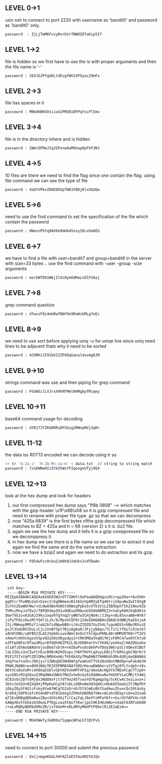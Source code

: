 ## LEVEL  0->1
usin ssh to connect to port 2220 with username as 'bandit0' and password as 'bandit0' only.
```bash
password  : ZjLjTmM6FvvyRnrb2rfNWOZOTa6ip5If
```
## LEVEL  1->2
file is hidden so we first have to use the ls with proper arguments and then the file name is '-'
```bash
password : 263JGJPfgU6LtdEvgfWU1XP5yac29mFx
```

## LEVEL 2->3
file has spaces in it
```bash 
passowrd : MNk8KNH3Usiio41PRUEoDFPqfxLPlSmx
```

## LEVEL 3->4
file is in the directory inhere and is hidden 
```bash
password : 2WmrDFRmJIq3IPxneAaMGhap0pFhF3NJ
```
## LEVEL 4->5
10 files are there we need to find the flag since one contain the flag. using file command we can see the type of file
```bash
password : 4oQYVPkxZOOEOO5pTW81FB8j8lxXGUQw
```

## LEVEL 5->6
need to use the find command to set the specification of the file which contain the password
```bash
password : HWasnPhtq9AVKe0dmk45nxy20cvUa6EG
```

## LEVEL 6->7
we have to find a file with user=bandit7  and group=bandit6 in the server with size=33 bytes .. use the find command with -user -group -size arguments
```bash
password : morbNTDkSW6jIlUc0ymOdMaLnOlFVAaj
```

## LEVEL 7->8
grep command question 
```bash
password : dfwvzFQi4mU0wfNbFOe9RoWskMLg7eEc
```

## LEVEL 8->9
we need to use sort before applying uniq -u for uniqe line since uniq need lines to be adjacent thats why it need to be sorted
```bash
password : 4CKMh1JI91bUIZZPXDqGanal4xvAg0JM
```

## LEVEL 9->10
strings command was use and then piping for grep command
```bash
password : FGUW5ilLVJrxX9kMYMmlN4MgbpfMiqey
```
## LEVEL 10->11
base64 command usage for decoding
``` bash
password : dtR173fZKb0RRsDFSGsg2RWnpNVj3qRr
```

## LEVEL 11-12
the data iss ROT13 encoded we can decode using tr as
```bash 
>> tr 'A-Za-z' 'N-ZA-Mn-za-m' < data.txt  // string to string match 
password : 7x16WNeHIi5YkIhWsfFIqoognUTyj9Q4
```

## LEVEL 12->13
look at the hex dump and look for headers 
1. our first compressed hex dump says "1f8b 0808" --> which matches with the gzip header \x1F\x8B\x08 so it is gzip compressed file and need to rename with proper file type .gz so that we can decompress
2. now "425a 6839" is the first bytes ofthe gzip decompressed file which matches to BZ = 425a and h = 68 (version 2) s it is .bz2 file. 
3. again we see the hex dump and it tells it is a gzip comppressed file so we decomppress it.
4. in hex dump we see there is a file name so we use tar to extract it and again we find the same and do the same extraction.
5. now we have a bzip2 and again we need to do extraction and its gzip
```bash
password : FO5dwFsc0cbaIiH0h8J2eUks2vdTDwAn
```

## LEVEL 13->14
```bash
 ssh key:
 -----BEGIN RSA PRIVATE KEY-----
MIIEpAIBAAKCAQEAxkkOE83W2cOT7IWhFc9aPaaQmQDdgzuXCv+ppZHa++buSkN+
gg0tcr7Fw8NLGa5+Uzec2rEg0WmeevB13AIoYp0MZyETq46t+jk9puNwZwIt9XgB
ZufGtZEwWbFWw/vVLNwOXBe4UWStGRWzgPpEeSv5Tb1VjLZIBdGphTIK22Amz6Zb
ThMsiMnyJafEwJ/T8PQO3myS91vUHEuoOMAzoUID4kN0MEZ3+XahyK0HJVq68KsV
ObefXG1vvA3GAJ29kxJaqvRfgYnqZryWN7w3CHjNU4c/2Jkp+n8L0SnxaNA+WYA7
jiPyTF0is8uzMlYQ4l1Lzh/8/MpvhCQF8r22dwIDAQABAoIBAQC6dWBjhyEOzjeA
J3j/RWmap9M5zfJ/wb2bfidNpwbB8rsJ4sZIDZQ7XuIh4LfygoAQSS+bBw3RXvzE
pvJt3SmU8hIDuLsCjL1VnBY5pY7Bju8g8aR/3FyjyNAqx/TLfzlLYfOu7i9Jet67
xAh0tONG/u8FB5I3LAI2Vp6OviwvdWeC4nOxCthldpuPKNLA8rmMMVRTKQ+7T2VS
nXmwYckKUcUgzoVSpiNZaS0zUDypdpy2+tRH3MQa5kqN1YKjvF8RC47woOYCktsD
o3FFpGNFec9Taa3Msy+DfQQhHKZFKIL3bJDONtmrVvtYK40/yeU4aZ/HA2DQzwhe
ol1AfiEhAoGBAOnVjosBkm7sblK+n4IEwPxs8sOmhPnTDUy5WGrpSCrXOmsVIBUf
laL3ZGLx3xCIwtCnEucB9DvN2HZkupc/h6hTKUYLqXuyLD8njTrbRhLgbC9QrKrS
M1F2fSTxVqPtZDlDMwjNR04xHA/fKh8bXXyTMqOHNJTHHNhbh3McdURjAoGBANkU
1hqfnw7+aXncJ9bjysr1ZWbqOE5Nd8AFgfwaKuGTTVX2NsUQnCMWdOp+wFak40JH
PKWkJNdBG+ex0H9JNQsTK3X5PBMAS8AfX0GrKeuwKWA6erytVTqjOfLYcdp5+z9s
8DtVCxDuVsM+i4X8UqIGOlvGbtKEVokHPFXP1q/dAoGAcHg5YX7WEehCgCYTzpO+
xysX8ScM2qS6xuZ3MqUWAxUWkh7NGZvhe0sGy9iOdANzwKw7mUUFViaCMR/t54W1
GC83sOs3D7n5Mj8x3NdO8xFit7dT9a245TvaoYQ7KgmqpSg/ScKCw4c3eiLava+J
3btnJeSIU+8ZXq9XjPRpKwUCgYA7z6LiOQKxNeXH3qHXcnHok855maUj5fJNpPbY
iDkyZ8ySF8GlcFsky8Yw6fWCqfG3zDrohJ5l9JmEsBh7SadkwsZhvecQcS9t4vby
9/8X4jS0P8ibfcKS4nBP+dT81kkkg5Z5MohXBORA7VWx+ACohcDEkprsQ+w32xeD
qT1EvQKBgQDKm8ws2ByvSUVs9GjTilCajFqLJ0eVYzRPaY6f++Gv/UVfAPV4c+S0
kAWpXbv5tbkkzbS0eaLPTKgLzavXtQoTtKwrjpolHKIHUz6Wu+n4abfAIRFubOdN
/+aLoRQ0yBDRbdXMsZN/jvY44eM+xRLdRVyMmdPtP8belRi2E2aEzA==
-----END RSA PRIVATE KEY-----

password : MU4VWeTyJk8ROof1qqmcBPaLh7lDCPvS
```

## LEVEL 14->15
need to connect to port 30000 and submit the previous password
```bash
password : 8xCjnmgoKbGLhHFAZlGE5Tmu4M2tKJQo
```




